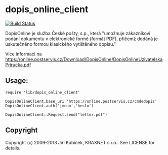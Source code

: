 # dopis_online_client

[![Build Status](https://travis-ci.org/kraxnet/dopis_online_client.png)](https://travis-ci.org/kraxnet/dopis_online_client)

DopisOnline je služba České pošty, s.p., která "umožnuje zákazníkovi podání dokumentu v elektronické formě (formát PDF), přičemž dodáná je uskutečněno formou klasického vytištěného dopisu."

Vice informaci na https://online.postservis.cz/Download/DopisOnline/DopisOnlineUzivatelskaPrirucka.pdf

## Usage:

    require 'lib/dopis_online_client'

    DopisOnlineClient.base_uri 'https://online.postservis.cz/cmdedopis'
    DopisOnlineClient.auth('jmeno','heslo')

    DopisOnlineClient::Request.send("letter.pdf")

## Copyright

Copyright (c) 2009-2013 Jiří Kubíček, KRAXNET s.r.o.. See LICENSE for details.
